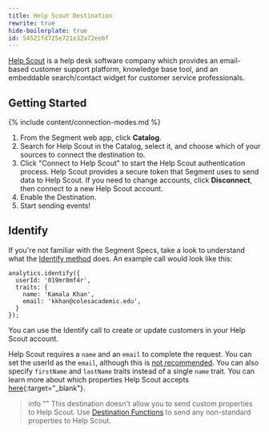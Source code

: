 ```yaml
---
title: Help Scout Destination
rewrite: true
hide-boilerplate: true
id: 54521fd725e721e32a72eebf
---
```

[Help Scout](https://www.helpscout.com/?utm_source=partner&utm_campaign=partner-integration-marketplace-listing&utm_content=segment) is a help desk software company which provides an email-based customer support platform, knowledge base tool, and an embeddable search/contact widget for customer service professionals.

## Getting Started

{% include content/connection-modes.md %}

1. From the Segment web app, click **Catalog**.
2. Search for Help Scout in the Catalog, select it, and choose which of your sources to connect the destination to.
3. Click "Connect to Help Scout" to start the Help Scout authentication process. Help Scout provides a secure token that Segment uses to send data to Help Scout. If you need to change accounts, click **Disconnect**, then connect to a new Help Scout account.
4. Enable the Destination.
5. Start sending events!

## Identify

If you're not familiar with the Segment Specs, take a look to understand what the [Identify method](/docs/connections/spec/identify/) does. An example call would look like this:

    analytics.identify({
      userId: '019mr8mf4r',
      traits: {
        name: 'Kamala Khan',
        email: 'kkhan@colesacademic.edu',
      }
    });

You can use the Identify call to create or update customers in your Help Scout account.

Help Scout requires a `name` and an `email` to complete the request. You can set the userId as the `email`, although this is [not recommended](/docs/connections/spec/identify/#user-id). You can also specify `firstName` and `lastName` traits instead of a single `name` trait. You can learn more about which properties Help Scout accepts [here](https://developer.helpscout.com/mailbox-api/endpoints/customers/create/){:target="_blank"}.

> info ""
> This destination doesn't allow you to send custom properties to Help Scout. Use [Destination Functions](/docs/connections/functions/destination-functions/#create-a-destination-function) to send any non-standard properties to Help Scout.
